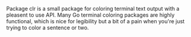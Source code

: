 Package clr is a small package for coloring terminal text output with a pleasent to use API.
Many Go terminal coloring packages are highly functional, which is nice for legibility but a bit of a pain
when you're just trying to color a sentence or two.